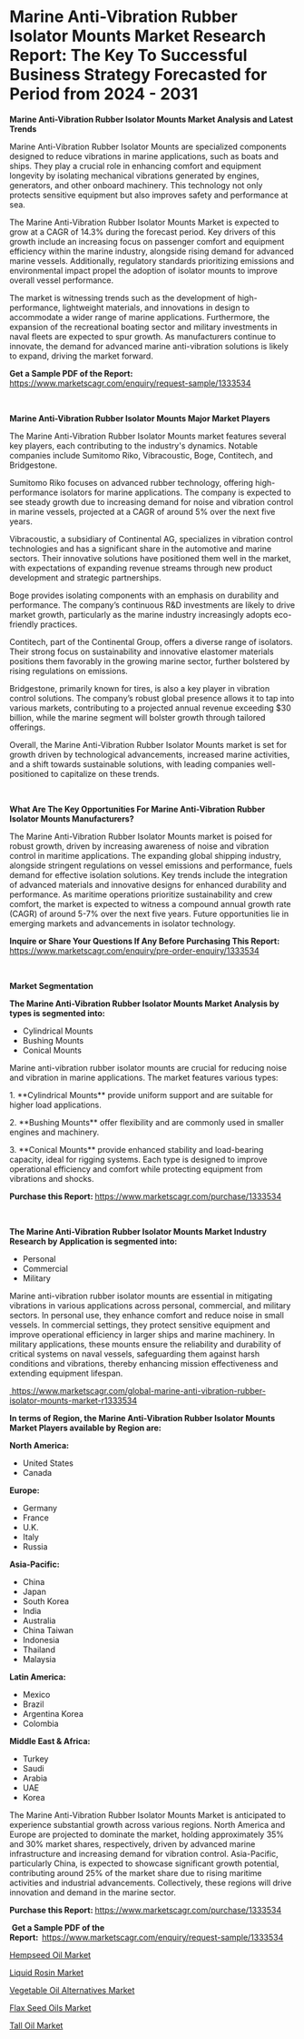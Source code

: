 <p><h1>Marine Anti-Vibration Rubber Isolator Mounts Market Research Report: The Key To Successful Business Strategy Forecasted for Period from 2024 - 2031</h1></p><p><strong>Marine Anti-Vibration Rubber Isolator Mounts Market Analysis and Latest Trends</strong></p>
<p><p>Marine Anti-Vibration Rubber Isolator Mounts are specialized components designed to reduce vibrations in marine applications, such as boats and ships. They play a crucial role in enhancing comfort and equipment longevity by isolating mechanical vibrations generated by engines, generators, and other onboard machinery. This technology not only protects sensitive equipment but also improves safety and performance at sea.</p><p>The Marine Anti-Vibration Rubber Isolator Mounts Market is expected to grow at a CAGR of 14.3% during the forecast period. Key drivers of this growth include an increasing focus on passenger comfort and equipment efficiency within the marine industry, alongside rising demand for advanced marine vessels. Additionally, regulatory standards prioritizing emissions and environmental impact propel the adoption of isolator mounts to improve overall vessel performance.</p><p>The market is witnessing trends such as the development of high-performance, lightweight materials, and innovations in design to accommodate a wider range of marine applications. Furthermore, the expansion of the recreational boating sector and military investments in naval fleets are expected to spur growth. As manufacturers continue to innovate, the demand for advanced marine anti-vibration solutions is likely to expand, driving the market forward.</p></p>
<p><strong>Get a Sample PDF of the Report:&nbsp;</strong> <a href="https://www.marketscagr.com/enquiry/request-sample/1333534?utm_campaign=1126&utm_medium=2&utm_source=Github&utm_content=ia&utm_term=12122024&utm_id=marine-anti-vibration-rubber-isolator-mounts">https://www.marketscagr.com/enquiry/request-sample/1333534</a></p>
<p>&nbsp;</p>
<p><strong>Marine Anti-Vibration Rubber Isolator Mounts Major Market Players</strong></p>
<p><p>The Marine Anti-Vibration Rubber Isolator Mounts market features several key players, each contributing to the industry's dynamics. Notable companies include Sumitomo Riko, Vibracoustic, Boge, Contitech, and Bridgestone. </p><p>Sumitomo Riko focuses on advanced rubber technology, offering high-performance isolators for marine applications. The company is expected to see steady growth due to increasing demand for noise and vibration control in marine vessels, projected at a CAGR of around 5% over the next five years.</p><p>Vibracoustic, a subsidiary of Continental AG, specializes in vibration control technologies and has a significant share in the automotive and marine sectors. Their innovative solutions have positioned them well in the market, with expectations of expanding revenue streams through new product development and strategic partnerships.</p><p>Boge provides isolating components with an emphasis on durability and performance. The company’s continuous R&D investments are likely to drive market growth, particularly as the marine industry increasingly adopts eco-friendly practices. </p><p>Contitech, part of the Continental Group, offers a diverse range of isolators. Their strong focus on sustainability and innovative elastomer materials positions them favorably in the growing marine sector, further bolstered by rising regulations on emissions.</p><p>Bridgestone, primarily known for tires, is also a key player in vibration control solutions. The company’s robust global presence allows it to tap into various markets, contributing to a projected annual revenue exceeding $30 billion, while the marine segment will bolster growth through tailored offerings.</p><p>Overall, the Marine Anti-Vibration Rubber Isolator Mounts market is set for growth driven by technological advancements, increased marine activities, and a shift towards sustainable solutions, with leading companies well-positioned to capitalize on these trends.</p></p>
<p>&nbsp;</p>
<p><strong>What Are The Key Opportunities For Marine Anti-Vibration Rubber Isolator Mounts Manufacturers?</strong></p>
<p><p>The Marine Anti-Vibration Rubber Isolator Mounts market is poised for robust growth, driven by increasing awareness of noise and vibration control in maritime applications. The expanding global shipping industry, alongside stringent regulations on vessel emissions and performance, fuels demand for effective isolation solutions. Key trends include the integration of advanced materials and innovative designs for enhanced durability and performance. As maritime operations prioritize sustainability and crew comfort, the market is expected to witness a compound annual growth rate (CAGR) of around 5-7% over the next five years. Future opportunities lie in emerging markets and advancements in isolator technology.</p></p>
<p><strong>Inquire or Share Your Questions If Any Before Purchasing This Report:</strong> <a href="https://www.marketscagr.com/enquiry/pre-order-enquiry/1333534?utm_campaign=1126&utm_medium=2&utm_source=Github&utm_content=ia&utm_term=12122024&utm_id=marine-anti-vibration-rubber-isolator-mounts">https://www.marketscagr.com/enquiry/pre-order-enquiry/1333534</a></p>
<p>&nbsp;</p>
<p><strong>Market Segmentation</strong></p>
<p><strong>The Marine Anti-Vibration Rubber Isolator Mounts Market Analysis by types is segmented into:</strong></p>
<p><ul><li>Cylindrical Mounts</li><li>Bushing Mounts</li><li>Conical Mounts</li></ul></p>
<p><p>Marine anti-vibration rubber isolator mounts are crucial for reducing noise and vibration in marine applications. The market features various types: </p><p>1. **Cylindrical Mounts** provide uniform support and are suitable for higher load applications. </p><p>2. **Bushing Mounts** offer flexibility and are commonly used in smaller engines and machinery. </p><p>3. **Conical Mounts** provide enhanced stability and load-bearing capacity, ideal for rigging systems. Each type is designed to improve operational efficiency and comfort while protecting equipment from vibrations and shocks.</p></p>
<p><strong>Purchase this Report:&nbsp;</strong><a href="https://www.marketscagr.com/purchase/1333534?utm_campaign=1126&utm_medium=2&utm_source=Github&utm_content=ia&utm_term=12122024&utm_id=marine-anti-vibration-rubber-isolator-mounts">https://www.marketscagr.com/purchase/1333534</a></p>
<p>&nbsp;</p>
<p><strong>The Marine Anti-Vibration Rubber Isolator Mounts Market Industry Research by Application is segmented into:</strong></p>
<p><ul><li>Personal</li><li>Commercial</li><li>Military</li></ul></p>
<p><p>Marine anti-vibration rubber isolator mounts are essential in mitigating vibrations in various applications across personal, commercial, and military sectors. In personal use, they enhance comfort and reduce noise in small vessels. In commercial settings, they protect sensitive equipment and improve operational efficiency in larger ships and marine machinery. In military applications, these mounts ensure the reliability and durability of critical systems on naval vessels, safeguarding them against harsh conditions and vibrations, thereby enhancing mission effectiveness and extending equipment lifespan.</p></p>
<p><a href="https://www.marketscagr.com/global-marine-anti-vibration-rubber-isolator-mounts-market-r1333534?utm_campaign=1126&utm_medium=2&utm_source=Github&utm_content=ia&utm_term=12122024&utm_id=marine-anti-vibration-rubber-isolator-mounts">&nbsp;https://www.marketscagr.com/global-marine-anti-vibration-rubber-isolator-mounts-market-r1333534</a></p>
<p><strong>In terms of Region, the Marine Anti-Vibration Rubber Isolator Mounts Market Players available by Region are:</strong></p>
<p>
    <p> <strong> North America: </strong>
        <ul>
            <li>United States</li>
            <li>Canada</li>
        </ul>
        </p> 
    <p> <strong> Europe: </strong>
        <ul>
            <li>Germany</li>
            <li>France</li>
            <li>U.K.</li>
            <li>Italy</li>
            <li>Russia</li>
        </ul>
        </p> 
    <p> <strong> Asia-Pacific: </strong>
        <ul>
            <li>China</li>
            <li>Japan</li>
            <li>South Korea</li>
            <li>India</li>
            <li>Australia</li>
            <li>China Taiwan</li>
            <li>Indonesia</li>
            <li>Thailand</li>
            <li>Malaysia</li>
        </ul>
        </p> 
    <p> <strong> Latin America: </strong>
        <ul>
            <li>Mexico</li>
            <li>Brazil</li>
            <li>Argentina Korea</li>
            <li>Colombia</li>
        </ul>
        </p> 
    <p> <strong> Middle East & Africa: </strong>
        <ul>
            <li>Turkey</li>
            <li>Saudi</li>
            <li>Arabia</li>
            <li>UAE</li>
            <li>Korea</li>
        </ul>
    </p>
    </p>
<p><p>The Marine Anti-Vibration Rubber Isolator Mounts Market is anticipated to experience substantial growth across various regions. North America and Europe are projected to dominate the market, holding approximately 35% and 30% market shares, respectively, driven by advanced marine infrastructure and increasing demand for vibration control. Asia-Pacific, particularly China, is expected to showcase significant growth potential, contributing around 25% of the market share due to rising maritime activities and industrial advancements. Collectively, these regions will drive innovation and demand in the marine sector.</p></p>
<p><strong>Purchase this Report: </strong><a href="https://www.marketscagr.com/purchase/1333534?utm_campaign=1126&utm_medium=2&utm_source=Github&utm_content=ia&utm_term=12122024&utm_id=marine-anti-vibration-rubber-isolator-mounts">https://www.marketscagr.com/purchase/1333534</a></p>
<p>&nbsp;<strong>Get a Sample PDF of the Report:&nbsp;&nbsp;</strong><a href="https://www.marketscagr.com/enquiry/request-sample/1333534?utm_campaign=1126&utm_medium=2&utm_source=Github&utm_content=ia&utm_term=12122024&utm_id=marine-anti-vibration-rubber-isolator-mounts">https://www.marketscagr.com/enquiry/request-sample/1333534</a></p>
<p><strong></strong></p>
<p><p><a href="https://www.linkedin.com/pulse/hempseed-oil-market-report-2024-2031-challenges-sales-volume-iwqac?utm_campaign=1126&utm_medium=2&utm_source=Github&utm_content=ia&utm_term=12122024&utm_id=marine-anti-vibration-rubber-isolator-mounts">Hempseed Oil Market</a></p><p><a href="https://www.linkedin.com/pulse/liquid-rosin-market-research-report-2024-2031-frugal-egon-yfbvc?utm_campaign=1126&utm_medium=2&utm_source=Github&utm_content=ia&utm_term=12122024&utm_id=marine-anti-vibration-rubber-isolator-mounts">Liquid Rosin Market</a></p><p><a href="https://www.linkedin.com/pulse/understanding-supply-demand-dynamics-insights-from-vegetable-i75lc?utm_campaign=1126&utm_medium=2&utm_source=Github&utm_content=ia&utm_term=12122024&utm_id=marine-anti-vibration-rubber-isolator-mounts">Vegetable Oil Alternatives Market</a></p><p><a href="https://www.linkedin.com/pulse/flax-seed-oils-market-expected-grow-7-cagr-from-2024-2031-qdiqc?utm_campaign=1126&utm_medium=2&utm_source=Github&utm_content=ia&utm_term=12122024&utm_id=marine-anti-vibration-rubber-isolator-mounts">Flax Seed Oils Market</a></p><p><a href="https://www.linkedin.com/pulse/tall-oil-market-overview-size-valuation-projected-cagr-8a4rc?utm_campaign=1126&utm_medium=2&utm_source=Github&utm_content=ia&utm_term=12122024&utm_id=marine-anti-vibration-rubber-isolator-mounts">Tall Oil Market</a></p></p>